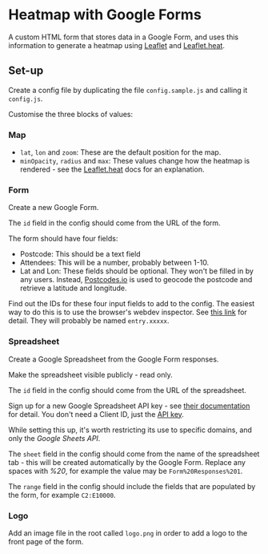 # Heatmap with Google Forms

A custom HTML form that stores data in a Google Form, and uses this information to generate a heatmap using [Leaflet](https://leafletjs.com/) and [Leaflet.heat](https://github.com/Leaflet/Leaflet.heat).


## Set-up

Create a config file by duplicating the file `config.sample.js` and calling it `config.js`.

Customise the three blocks of values:


### Map

 - `lat`, `lon` and `zoom`: These are the default position for the map.
 - `minOpacity`, `radius` and `max`: These values change how the heatmap is rendered - see the [Leaflet.heat](https://github.com/Leaflet/Leaflet.heat) docs for an explanation.


### Form

Create a new Google Form.

The `id` field in the config should come from the URL of the form.

The form should have four fields:

 - Postcode: This should be a text field
 - Attendees: This will be a number, probably between 1-10.
 - Lat and Lon: These fields should be optional. They won't be filled in by any users. Instead, [Postcodes.io](https://postcodes.io/) is used to geocode the postcode and retrieve a latitude and longitude.

Find out the IDs for these four input fields to add to the config. The easiest way to do this is to use the browser's webdev inspector. See [this link](https://github.com/jsdevel/google-form) for detail. They will probably be named `entry.xxxxx`.


### Spreadsheet

Create a Google Spreadsheet from the Google Form responses.

Make the spreadsheet visible publicly - read only.

The `id` field in the config should come from the URL of the spreadsheet.

Sign up for a new Google Spreadsheet API key - see [their documentation](https://developers.google.com/sheets/api/quickstart/js) for detail. You don't need a Client ID, just the [API key](https://console.developers.google.com/apis/credentials).

While setting this up, it's worth restricting its use to specific domains, and only the _Google Sheets API_.

The `sheet` field in the config should come from the name of the spreadsheet tab - this will be created automatically by the Google Form. Replace any spaces with _%20_, for example the value may be `Form%20Responses%201`.

The `range` field in the config should include the fields that are populated by the form, for example `C2:E10000`.

### Logo

Add an image file in the root called `logo.png` in order to add a logo to the front page of the form.
